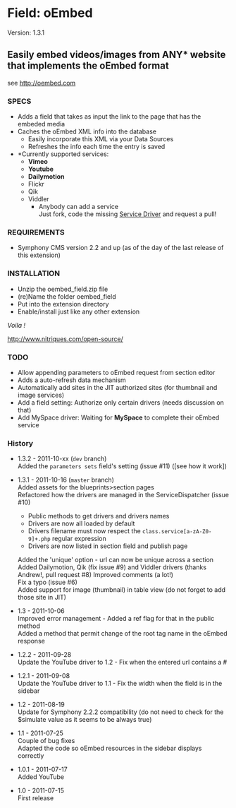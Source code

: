# Field: oEmbed #

Version: 1.3.1

## Easily embed videos/images from ANY* website that implements the oEmbed format ##

see http://oembed.com

### SPECS ###

- Adds a field that takes as input the link to the page that has the embeded media
- Caches the oEmbed XML info into the database
	- Easily incorporate this XML via your Data Sources
	- Refreshes the info each time the entry is saved
- *Currently supported services: 
	- **Vimeo**
	- **Youtube**
	- **Dailymotion**
	- Flickr
	- Qik
	- Viddler
		- Anybody can add a service       
		  Just fork, code the missing [Service Driver](https://github.com/Solutions-Nitriques/oembed_field/blob/master/lib/class.serviceDriver.php) and request a pull!

### REQUIREMENTS ###

- Symphony CMS version 2.2 and up (as of the day of the last release of this extension)

### INSTALLATION ###

- Unzip the oembed_field.zip file
- (re)Name the folder oembed_field
- Put into the extension directory
- Enable/install just like any other extension

*Voila !*

http://www.nitriques.com/open-source/

### TODO ###

- Allow appending parameters to oEmbed request from section editor
- Adds a auto-refresh data mechanism
- Automatically add sites in the JIT authorized sites (for thumbnail and image services)
- Add a field setting: Authorize only certain drivers (needs discussion on that)
- Add MySpace driver: Waiting for **MySpace** to complete their oEmbed service

### History ###

- 1.3.2 - 2011-10-xx (`dev` branch)   
  Added the `parameters sets` field's setting (issue #11) ([see how it work])

- 1.3.1 - 2011-10-16 (`master` branch)    
  Added assets for the blueprints>section pages  
  Refactored how the drivers are managed in the ServiceDispatcher (issue #10)
  
  	- Public methods to get drivers and drivers names
  	- Drivers are now all loaded by default
  	- Drivers filename must now respect the `class.service[a-zA-Z0-9]+.php` regular expression
  	- Drivers are now listed in section field and publish page
  	
  Added the 'unique' option - url can now be unique across a section  
  Added Dailymotion, Qik (fix issue #9) and Viddler drivers (thanks Andrew!, pull request #8)
  Improved comments (a lot!)    
  Fix a typo (issue #6)    
  Added support for image (thumbnail) in table view (do not forget to add those site in JIT)    

- 1.3 - 2011-10-06      
  Improved error management - Added a ref flag for that in the public method     
  Added a method that permit change of the root tag name in the oEmbed response         

- 1.2.2 - 2011-09-28       
  Update the YouTube driver to 1.2 - Fix when the entered url contains a #

- 1.2.1 - 2011-09-08       
  Update the YouTube driver to 1.1 - Fix the width when the field is in the sidebar

- 1.2 - 2011-08-19     
  Update for Symphony 2.2.2 compatibility
  	(do not need to check for the $simulate value as it seems to be always true) 

- 1.1 - 2011-07-25     
  Couple of bug fixes    
  Adapted the code so oEmbed resources in the sidebar displays correctly

- 1.0.1 - 2011-07-17     
  Added YouTube

- 1.0 - 2011-07-15     
  First release